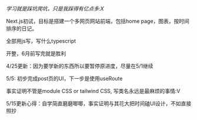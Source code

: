 <i>学习就是踩坑爬坑，只是我踩得有亿点多:X</i> 

Next.js初试，目标是搭建一个多网页网站前端，包括home page，图表，按时间排序的日记。

全部用js写，写什么typescript

开整，6月前写完就是胜利

4/25更新：因为要学新的东西所以要暂停原进度，尽量在5/1继续

5/5: 初步完成post页的UI，下一步是使用useRoute

事实证明不管是module CSS or tailwind CSS, 写类名永远是最麻烦的事情:V

5/15更新心得：自学简直磨磨唧唧，事实证明与其花大把时间磕UI设计，不如直接照抄
